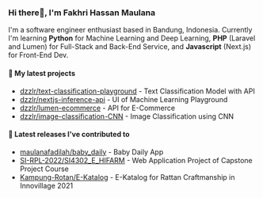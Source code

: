 ### Hi there👋, I'm Fakhri Hassan Maulana

I'm a software engineer enthusiast based in Bandung, Indonesia. Currently I'm learning **Python** for Machine Learning and Deep Learning, **PHP** (Laravel and Lumen) for Full-Stack and Back-End Service, and **Javascript** (Next.js) for Front-End Dev.

#### 🌱 My latest projects

- [dzzlr/text-classification-playground](https://github.com/dzzlr/text-classification-playground) - Text Classification Model with API
- [dzzlr/nextjs-inference-api](https://github.com/dzzlr/nextjs-inference-api) - UI of Machine Learning Playground
- [dzzlr/lumen-ecommerce](https://github.com/dzzlr/lumen-ecommerce) - API for E-Commerce 
- [dzzlr/image-classification-CNN](https://github.com/dzzlr/image-classification-CNN) - Image Classification using CNN

#### 🤝 Latest releases I've contributed to

- [maulanafadilah/baby_daily](https://github.com/maulanafadilah/baby_daily) - Baby Daily App
- [SI-RPL-2022/SI4302_E_HIFARM](https://github.com/SI-RPL-2022/SI4302_E_HIFARM) - Web Application Project of Capstone Project Course
- [Kampung-Rotan/E-Katalog](https://github.com/Kampung-Rotan/E-Katalog) - E-Katalog for Rattan Craftmanship in Innovillage 2021
